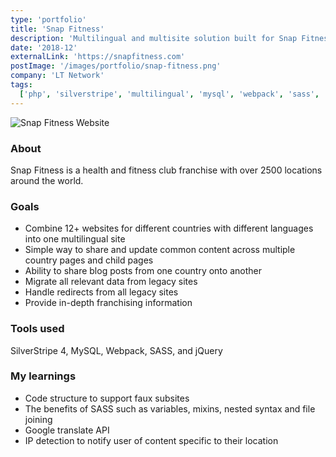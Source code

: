 ```yaml
---
type: 'portfolio'
title: 'Snap Fitness'
description: 'Multilingual and multisite solution built for Snap Fitness'
date: '2018-12'
externalLink: 'https://snapfitness.com'
postImage: '/images/portfolio/snap-fitness.png'
company: 'LT Network'
tags:
  ['php', 'silverstripe', 'multilingual', 'mysql', 'webpack', 'sass', 'jquery']
---
```


![Snap Fitness Website](/images/portfolio/snap-fitness.png 'Snap Fitness Website')[]()

### About

Snap Fitness is a health and fitness club franchise with over 2500 locations around the world.

### Goals

- Combine 12+ websites for different countries with different languages into one multilingual site
- Simple way to share and update common content across multiple country pages and child pages
- Ability to share blog posts from one country onto another
- Migrate all relevant data from legacy sites
- Handle redirects from all legacy sites
- Provide in-depth franchising information

### Tools used

SilverStripe 4, MySQL, Webpack, SASS, and jQuery

### My learnings

- Code structure to support faux subsites
- The benefits of SASS such as variables, mixins, nested syntax and file joining
- Google translate API
- IP detection to notify user of content specific to their location
